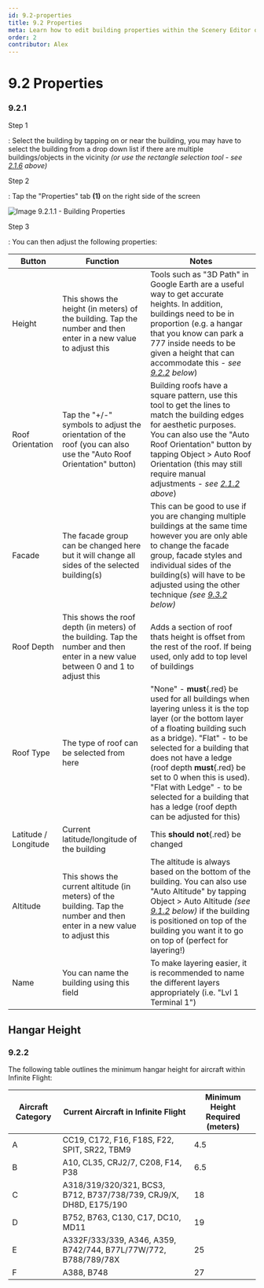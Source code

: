 ```yaml
---
id: 9.2-properties
title: 9.2 Properties
meta: Learn how to edit building properties within the Scenery Editor of Infinite Flight.
order: 2
contributor: Alex
---
```




# 9.2 Properties

### 9.2.1

Step 1

: Select the building by tapping on or near the building, you may have to select the building from a drop down list if there are multiple buildings/objects in the vicinity *(or use the rectangle selection tool - see [2.1.6](/guide/scenery-editor-manual/2.-user-interface/2.1-editor-screen#2.1.6) above)*



Step 2

: Tap the "Properties" tab **(1)** on the right side of the screen



![Image 9.2.1.1 - Building Properties](_images/manual/frames/6.2.1.1b.png)



Step 3

: You can then adjust the following properties:



| Button               | Function                                                     | Notes                                                        |
| -------------------- | ------------------------------------------------------------ | ------------------------------------------------------------ |
| Height               | This shows the height (in meters) of the building. Tap the number and then enter in a new value to adjust this | Tools such as "3D Path" in Google Earth are a useful way to get accurate heights. In addition, buildings need to be in proportion (e.g. a hangar that you know can park a 777 inside needs to be given a height that can accommodate this - *see [9.2.2](/guide/scenery-editor-manual/9.-buildings-and-facades/9.2-properties#9.2.2) below*) |
| Roof Orientation     | Tap the "+/-" symbols to adjust the orientation of the roof (you can also use the "Auto Roof Orientation" button) | Building roofs have a square pattern, use this tool to get the lines to match the building edges for aesthetic purposes. You can also use the "Auto Roof Orientation" button by tapping Object > Auto Roof Orientation (this may still require manual adjustments - *see [2.1.2](/guide/scenery-editor-manual/2.-user-interface/2.1-editor-screen#2.1.2) above*) |
| Facade               | The facade group can be changed here but it will change all sides of the selected building(s) | This can be good to use if you are changing multiple buildings at the same time however you are only able to change the facade group, facade styles and individual sides of the building(s) will have to be adjusted using the other technique *(see [9.3.2](/guide/scenery-editor-manual/9.-buildings-and-facades/9.3-editing-facades#9.3.2) below)* |
| Roof Depth           | This shows the roof depth (in meters) of the building. Tap the number and then enter in a new value between 0 and 1 to adjust this | Adds a section of roof thats height is offset from the rest of the roof. If being used, only add to top level of buildings |
| Roof Type            | The type of roof can be selected from here                   | "None" - **must**{.red} be used for all buildings when layering unless it is the top layer (or the bottom layer of a floating building such as a bridge). "Flat" - to be selected for a building that does not have a ledge (roof depth **must**{.red} be set to 0 when this is used). "Flat with Ledge" - to be selected for a building that has a ledge (roof depth can be adjusted for this) |
| Latitude / Longitude | Current latitude/longitude of the building                   | This **should not**{.red} be changed                         |
| Altitude             | This shows the current altitude (in meters) of the building. Tap the number and then enter in a new value to adjust this | The altitude is always based on the bottom of the building. You can also use "Auto Altitude" by tapping Object > Auto Altitude *(see [9.1.2](/guide/scenery-editor-manual/9.-buildings-and-facades/9.1-editing-buildings#9.1.2) below)* if the building is positioned on top of the building you want it to go on top of (perfect for layering!) |
| Name                 | You can name the building using this field                   | To make layering easier, it is recommended to name the different layers appropriately (i.e. "Lvl 1 Terminal 1") |



## Hangar Height

### 9.2.2

The following table outlines the minimum hangar height for aircraft within Infinite Flight:



| Aircraft Category | Current Aircraft in Infinite Flight                          | Minimum Height Required (meters) |
| ----------------- | ------------------------------------------------------------ | -------------------------------- |
| A                 | CC19, C172, F16, F18S, F22, SPIT, SR22, TBM9                 | 4.5                              |
| B                 | A10, CL35, CRJ2/7, C208, F14, P38                            | 6.5                              |
| C                 | A318/319/320/321, BCS3, B712, B737/738/739, CRJ9/X, DH8D, E175/190 | 18                               |
| D                 | B752, B763, C130, C17, DC10, MD11                            | 19                               |
| E                 | A332F/333/339, A346, A359, B742/744, B77L/77W/772, B788/789/78X | 25                               |
| F                 | A388, B748                                                   | 27                               |
